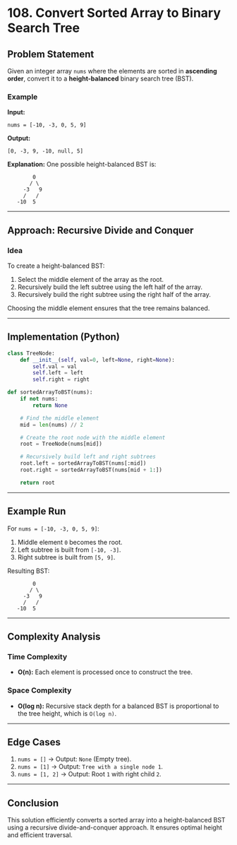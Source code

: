 # 108. Convert Sorted Array to Binary Search Tree

## Problem Statement

Given an integer array `nums` where the elements are sorted in **ascending order**, convert it to a **height-balanced** binary search tree (BST).

### Example

**Input:**

```
nums = [-10, -3, 0, 5, 9]
```

**Output:**

```
[0, -3, 9, -10, null, 5]
```

**Explanation:** One possible height-balanced BST is:

```
        0
       / \
     -3   9
     /   /
   -10  5
```

---

## Approach: Recursive Divide and Conquer

### Idea

To create a height-balanced BST:

1. Select the middle element of the array as the root.
2. Recursively build the left subtree using the left half of the array.
3. Recursively build the right subtree using the right half of the array.

Choosing the middle element ensures that the tree remains balanced.

---

## Implementation (Python)

```python
class TreeNode:
    def __init__(self, val=0, left=None, right=None):
        self.val = val
        self.left = left
        self.right = right

def sortedArrayToBST(nums):
    if not nums:
        return None

    # Find the middle element
    mid = len(nums) // 2

    # Create the root node with the middle element
    root = TreeNode(nums[mid])

    # Recursively build left and right subtrees
    root.left = sortedArrayToBST(nums[:mid])
    root.right = sortedArrayToBST(nums[mid + 1:])

    return root
```

---

## Example Run

For `nums = [-10, -3, 0, 5, 9]`:

1. Middle element `0` becomes the root.
2. Left subtree is built from `[-10, -3]`.
3. Right subtree is built from `[5, 9]`.

Resulting BST:

```
        0
       / \
     -3   9
     /   /
   -10  5
```

---

## Complexity Analysis

### Time Complexity

- **O(n):** Each element is processed once to construct the tree.

### Space Complexity

- **O(log n):** Recursive stack depth for a balanced BST is proportional to the tree height, which is `O(log n)`.

---

## Edge Cases

1. `nums = []` → Output: `None` (Empty tree).
2. `nums = [1]` → Output: `Tree with a single node 1`.
3. `nums = [1, 2]` → Output: Root `1` with right child `2`.

---

## Conclusion

This solution efficiently converts a sorted array into a height-balanced BST using a recursive divide-and-conquer approach. It ensures optimal height and efficient traversal.